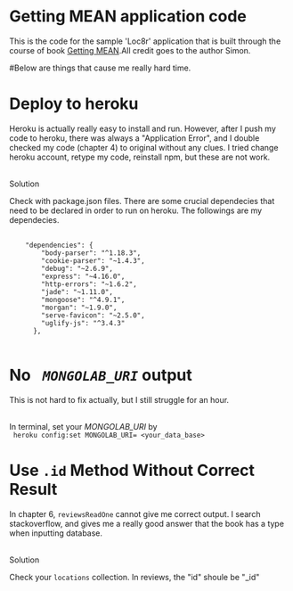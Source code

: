 # Getting MEAN application code

This is the code for the sample 'Loc8r' application that is built through the course of book [Getting MEAN](https://www.manning.com/books/getting-mean-with-mongo-express-angular-and-node).All credit goes to
the author Simon.

#Below are things that cause me really hard time.
<h1> Deploy to heroku</h1>
  <p> Heroku is actually really easy to install and run. However, after I push my code to heroku, there was always a "Application Error", and I double checked my code (chapter 4) to original without any clues. I
  tried change heroku account, retype my code, reinstall npm, but these are not work. </p>
  <br>Solution </br>
    <p> Check with package.json files. There are some crucial dependecies that need to be declared in order to
    run on heroku. The followings are my dependecies.
    <pre> <code>
    "dependencies": {
        "body-parser": "^1.18.3",
        "cookie-parser": "~1.4.3",
        "debug": "~2.6.9",
        "express": "~4.16.0",
        "http-errors": "~1.6.2",
        "jade": "~1.11.0",
        "mongoose": "^4.9.1",
        "morgan": "~1.9.0",
        "serve-favicon": "~2.5.0",
        "uglify-js": "^3.4.3"
      },
    </code> </pre>
    </p>
<h1> No <code><i> MONGOLAB_URI</i></code> output </h1>
  <p> This is not hard to fix actually, but I still struggle for an hour. </p>
  <p> <br> In terminal, set your <i>MONGOLAB_URI</i> by </br> <code> heroku config:set MONGOLAB_URI= &ltyour_data_base&gt </code></p>

<h1> Use <code>.id</code> Method Without Correct Result </h1>
  <p> In chapter 6, <code>reviewsReadOne</code> cannot give me correct output. I search stackoverflow, and
  gives me a really good answer that the book has a type when inputting database.</p>
  <br>Solution</br>
  <p/> Check your <code>locations</code> collection. In reviews, the "id" shoule be "_id"

